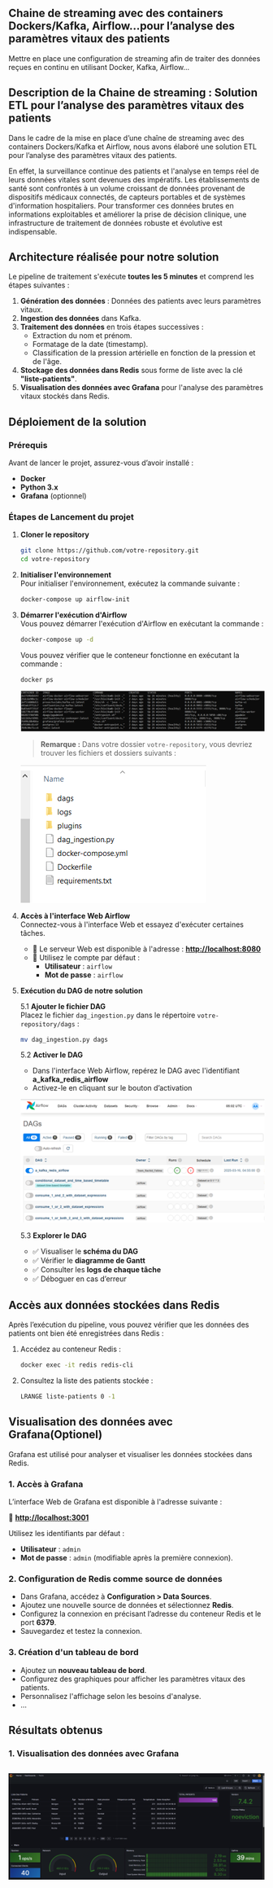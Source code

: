 ## Chaine de streaming avec des containers Dockers/Kafka, Airflow\...pour l’analyse des paramètres vitaux des patients

Mettre en place une configuration de streaming afin de traiter des données reçues en continu en utilisant Docker, Kafka, Airflow\...

## Description de la Chaine de streaming : Solution ETL pour l’analyse des paramètres vitaux des patients

Dans le cadre de la mise en place d’une chaîne de streaming avec des containers Dockers/Kafka et Airflow, nous avons élaboré une solution ETL pour l’analyse des paramètres vitaux des patients.

En effet, la surveillance continue des patients et l'analyse en temps réel de leurs données vitales sont devenues des impératifs. Les établissements de santé sont confrontés à un volume croissant de données provenant de dispositifs médicaux connectés, de capteurs portables et de systèmes d'information hospitaliers. Pour transformer ces données brutes en informations exploitables et améliorer la prise de décision clinique, une infrastructure de traitement de données robuste et évolutive est indispensable.

## Architecture réalisée pour notre solution

Le pipeline de traitement s'exécute **toutes les 5 minutes** et comprend les étapes suivantes :

1. **Génération des données** : Données des patients avec leurs paramètres vitaux.
2. **Ingestion des données** dans Kafka.
3. **Traitement des données** en trois étapes successives :
   - Extraction du nom et prénom.
   - Formatage de la date (timestamp).
   - Classification de la pression artérielle en fonction de la pression et de l'âge.
4. **Stockage des données dans Redis** sous forme de liste avec la clé **"liste-patients"**.
5. **Visualisation des données avec Grafana** pour l'analyse des paramètres vitaux stockés dans Redis.

## Déploiement de la solution


### **Prérequis**

Avant de lancer le projet, assurez-vous d’avoir installé :

- **Docker**
- **Python 3.x**
- **Grafana** (optionnel)

### **Étapes de Lancement du projet**

1. **Cloner le repository**

   ```bash
   git clone https://github.com/votre-repository.git
   cd votre-repository
   ```

2. **Initialiser l'environnement**\
   Pour initialiser l'environnement, exécutez la commande suivante :

   ```bash
   docker-compose up airflow-init
   ```

3. **Démarrer l'exécution d'Airflow**\
   Vous pouvez démarrer l'exécution d'Airflow en exécutant la commande :

   ```bash
   docker-compose up -d
   ```

   Vous pouvez vérifier que le conteneur fonctionne en exécutant la commande :

   ```bash
   docker ps
   ```
   
   ![Liste des Conteneurs](images/liste_conteneurs.PNG)
	
   > **Remarque :** Dans votre dossier `votre-repository`, vous devriez trouver les fichiers et dossiers suivants :

   ![Structure du dossier](images/structure_dossir_airflow.PNG)

4. **Accès à l'interface Web Airflow**\
   Connectez-vous à l'interface Web et essayez d'exécuter certaines tâches.

   - 📌 Le serveur Web est disponible à l'adresse : [**http://localhost:8080**](http://localhost:8080)
   - 🔑 Utilisez le compte par défaut :
     - **Utilisateur** : `airflow`
     - **Mot de passe** : `airflow`

5. **Exécution du DAG de notre solution**

   5.1 **Ajouter le fichier DAG**\
   Placez le fichier `dag_ingestion.py` dans le répertoire `votre-repository/dags` :

   ```bash
   mv dag_ingestion.py dags
   ```

   5.2 **Activer le DAG**

   - Dans l'interface Web Airflow, repérez le DAG avec l'identifiant **a\_kafka\_redis\_airflow**
   - Activez-le en cliquant sur le bouton d’activation
   
   ![Dag active](images/activer_dag.PNG)

   5.3 **Explorer le DAG**

   - ✅ Visualiser le **schéma du DAG**
   - ✅ Vérifier le **diagramme de Gantt**
   - ✅ Consulter les **logs de chaque tâche**
   - ✅ Déboguer en cas d’erreur

## **Accès aux données stockées dans Redis**

Après l’exécution du pipeline, vous pouvez vérifier que les données des patients ont bien été enregistrées dans Redis :

1. Accédez au conteneur Redis :
   ```bash
   docker exec -it redis redis-cli
   ```
2. Consultez la liste des patients stockée :
   ```bash
   LRANGE liste-patients 0 -1
   ```

## **Visualisation des données avec Grafana**(Optionel)

Grafana est utilisé pour analyser et visualiser les données stockées dans Redis.

### **1. Accès à Grafana**

L’interface Web de Grafana est disponible à l'adresse suivante :

🔗 [**http://localhost:3001**](http://localhost:3001)

Utilisez les identifiants par défaut :

- **Utilisateur** : `admin`
- **Mot de passe** : `admin` (modifiable après la première connexion).

### **2. Configuration de Redis comme source de données**

- Dans Grafana, accédez à **Configuration > Data Sources**.
- Ajoutez une nouvelle source de données et sélectionnez **Redis**.
- Configurez la connexion en précisant l’adresse du conteneur Redis et le port **6379**.
- Sauvegardez et testez la connexion.

### **3. Création d'un tableau de bord**

- Ajoutez un **nouveau tableau de bord**.
- Configurez des graphiques pour afficher les paramètres vitaux des patients.
- Personnalisez l'affichage selon les besoins d'analyse.
- ...

## Résultats obtenus

### **1. Visualisation des données avec Grafana**

![Visualisation avec Grafana](images/grafana_dashbord.PNG)
---
